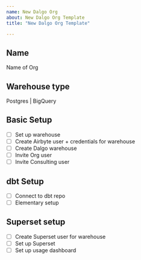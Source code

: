 ```yaml
---
name: New Dalgo Org
about: New Dalgo Org Template
title: "New Dalgo Org Template"

---
```


## Name
Name of Org

## Warehouse type
Postgres | BigQuery

## Basic Setup
- [ ] Set up warehouse
- [ ] Create Airbyte user + credentials for warehouse
- [ ] Create Dalgo warehouse
- [ ] Invite Org user
- [ ] Invite Consulting user

## dbt Setup
- [ ] Connect to dbt repo
- [ ] Elementary setup

## Superset setup
- [ ] Create Superset user for warehouse
- [ ] Set up Superset
- [ ] Set up usage dashboard
